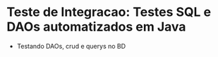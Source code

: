 # Teste de Integracao: Testes SQL e DAOs automatizados em Java
 - Testando DAOs, crud e querys no BD
